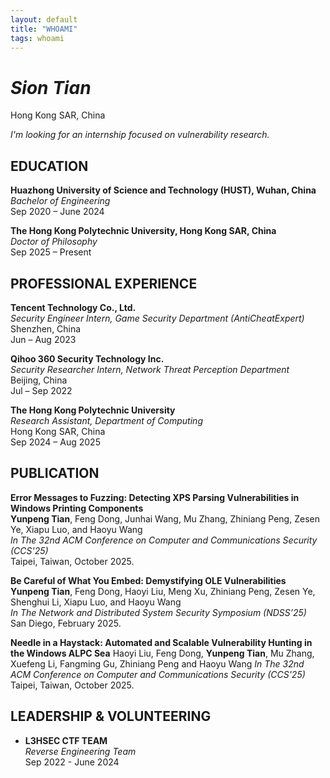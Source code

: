 ```yaml
---
layout: default
title: "WHOAMI"
tags: whoami 
---
```



# *Sion Tian*
Hong Kong SAR, China  

_I'm looking for an internship focused on vulnerability research._

## EDUCATION
**Huazhong University of Science and Technology (HUST), Wuhan, China**  
_Bachelor of Engineering_  
Sep 2020 – June 2024

**The Hong Kong Polytechnic University, Hong Kong SAR, China**  
_Doctor of Philosophy_  
Sep 2025 – Present

## PROFESSIONAL EXPERIENCE

**Tencent Technology Co., Ltd.**  
_Security Engineer Intern, Game Security Department (AntiCheatExpert)_  
Shenzhen, China  
Jun – Aug 2023  


**Qihoo 360 Security Technology Inc.**  
_Security Researcher Intern, Network Threat Perception Department_  
Beijing, China  
Jul – Sep 2022  


**The Hong Kong Polytechnic University**  
_Research Assistant, Department of Computing_  
Hong Kong SAR, China  
Sep 2024 – Aug 2025

## PUBLICATION


**Error Messages to Fuzzing: Detecting XPS Parsing Vulnerabilities in Windows Printing Components**  
**Yunpeng Tian**, Feng Dong, Junhai Wang, Mu Zhang, Zhiniang Peng, Zesen Ye, Xiapu Luo, and Haoyu Wang  
_In The 32nd ACM Conference on Computer and Communications Security (CCS'25)_  
Taipei, Taiwan, October 2025.

**Be Careful of What You Embed: Demystifying OLE Vulnerabilities**  
**Yunpeng Tian**, Feng Dong, Haoyi Liu, Meng Xu, Zhiniang Peng, Zesen Ye, Shenghui Li, Xiapu Luo, and Haoyu Wang  
_In The Network and Distributed System Security Symposium (NDSS’25)_  
San Diego, February 2025.

**Needle in a Haystack: Automated and Scalable Vulnerability Hunting in the Windows ALPC Sea**
Haoyi Liu, Feng Dong, **Yunpeng Tian**, Mu Zhang, Xuefeng Li, Fangming Gu, Zhiniang Peng and Haoyu Wang
_In The 32nd ACM Conference on Computer and Communications Security (CCS'25)_  
Taipei, Taiwan, October 2025.




## LEADERSHIP & VOLUNTEERING

- **L3HSEC CTF TEAM**  
  _Reverse Engineering Team_  
  Sep 2022 - June 2024




